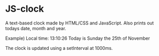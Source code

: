 # JS-clock
A text-based clock made by HTML/CSS and JavaScript.
Also prints out todays date, month and year.

Example)
Local time: 13:10:26
Today is Sunday the 25th of November

The clock is updated using a setInterval at 1000ms.
